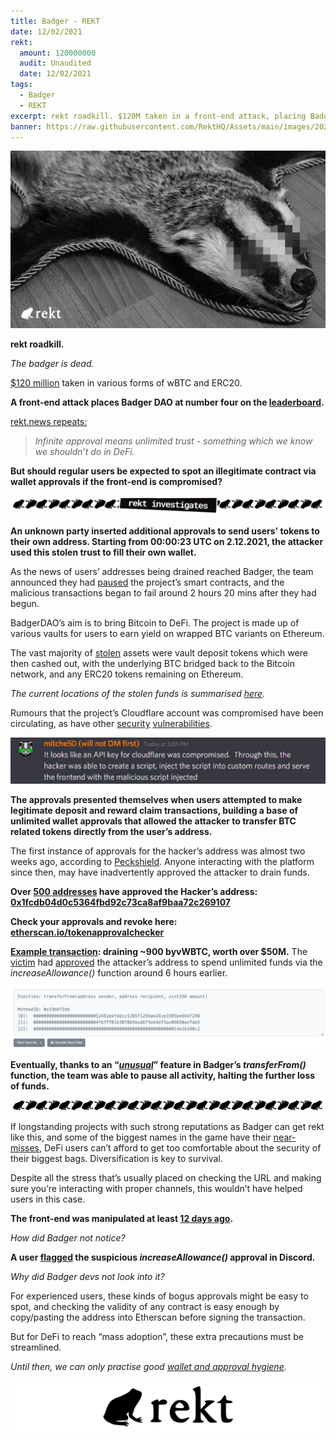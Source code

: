 ```yaml
---
title: Badger - REKT
date: 12/02/2021
rekt:
  amount: 120000000
  audit: Unaudited
  date: 12/02/2021
tags:
  - Badger
  - REKT
excerpt: rekt roadkill. $120M taken in a front-end attack, placing Badger at number four on the leaderboard. rekt repeats; "infinite approval means unlimited trust."
banner: https://raw.githubusercontent.com/RektHQ/Assets/main/images/2021/12/badger-header.png
---
```

![](https://raw.githubusercontent.com/RektHQ/Assets/main/images/2021/12/badger-header.png)

**rekt roadkill.**

_The badger is dead._

[$120 million](https://twitter.com/peckshield/status/1466356911842856967) taken in various forms of wBTC and ERC20.

**A front-end attack places Badger DAO at number four on the [leaderboard](https://rekt.news/leaderboard/).**

[rekt.news repeats:](https://rekt.news/furucombo-rekt/)

> _Infinite approval means unlimited trust - something which we know we shouldn’t do in DeFi._

**But should regular users be expected to spot an illegitimate contract via wallet approvals if the front-end is compromised?**

![](https://raw.githubusercontent.com/RektHQ/Assets/main/images/2021/09/rekt-investigates-linebreak.png)

**An unknown party inserted additional approvals to send users' tokens to their own address. Starting from 00:00:23 UTC on 2.12.2021, the attacker used this stolen trust to fill their own wallet.**

As the news of users’ addresses being drained reached Badger, the team announced they had [paused](https://twitter.com/BadgerDAO/status/1466263899498377218) the project’s smart contracts, and the malicious transactions began to fail around 2 hours 20 mins after they had begun.

BadgerDAO’s aim is to bring Bitcoin to DeFi. The project is made up of various vaults for users to earn yield on wrapped BTC variants on Ethereum.

The vast majority of [stolen](https://twitter.com/peckshield/status/1466286523729383427) assets were vault deposit tokens which were then cashed out, with the underlying BTC bridged back to the Bitcoin network, and any ERC20 tokens remaining on Ethereum.

_The current locations of the stolen funds is summarised [here](https://twitter.com/peckshield/status/1466356911842856967)._

Rumours that the project’s Cloudflare account was compromised have been circulating, as have other [security](https://twitter.com/SlowMist_Team/status/1466359656981225475)  [vulnerabilities](https://twitter.com/SlowMist_Team/status/1466361705571618817).

![](https://raw.githubusercontent.com/RektHQ/Assets/main/images/2021/12/badger-discord.png)

**The approvals presented themselves when users attempted to make legitimate deposit and reward claim transactions, building a base of unlimited wallet approvals that allowed the attacker to transfer BTC related tokens directly from the user’s address.**

The first instance of approvals for the hacker’s address was almost two weeks ago, according to [Peckshield](https://twitter.com/peckshield/status/1466317257085227012). Anyone interacting with the platform since then, may have inadvertently approved the attacker to drain funds.

**Over [500 addresses](https://bloxy.info/txs/references_address/0x1fcdb04d0c5364fbd92c73ca8af9baa72c269107?argument=spender&signature_id=5) have approved the Hacker’s address: [0x1fcdb04d0c5364fbd92c73ca8af9baa72c269107](https://etherscan.io/address/0x1fcdb04d0c5364fbd92c73ca8af9baa72c269107)**

**Check your approvals and revoke here: [etherscan.io/tokenapprovalchecker](https://etherscan.io/tokenapprovalchecker)**

**[Example transaction](https://etherscan.io/tx/0x951babdddbfbbba81bbbb7991a959d9815e80cc5d9418d10e692f41541029869): draining ~900 byvWBTC, worth over $50M.** The [victim](https://etherscan.io/address/0x53461e4fddcc1385f1256ae24ce3505be664f249) had [approved](https://etherscan.io/tx/0x5e4c7966b0eaddaf63f1c89fc1c4c84812905ea79c6bee9d2ada2d2e5afe1f34) the attacker’s address to spend unlimited funds via the _increaseAllowance()_ function around 6 hours earlier.

![](https://raw.githubusercontent.com/RektHQ/Assets/main/images/2021/12/badger-inputdata.png)

**Eventually, thanks to an “[_unusual_](https://mobile.twitter.com/flashfish0x/status/1466369783016869892)” feature in Badger’s _transferFrom()_ function, the team was able to pause all activity, halting the further loss of funds.**

![](https://raw.githubusercontent.com/RektHQ/Assets/main/images/2021/03/rekt-linebreak.png) 

If longstanding projects with such strong reputations as Badger can get rekt like this, and some of the biggest names in the game have their [near-misses](https://governance.aave.com/t/analysis-of-xsushis-incident/6335), DeFi users can’t afford to get too comfortable about the security of their biggest bags. Diversification is key to survival.

Despite all the stress that’s usually placed on checking the URL and making sure you’re interacting with proper channels, this wouldn’t have helped users in this case.

**The front-end was manipulated at least [12 days ago](https://twitter.com/peckshield/status/1466317257085227012).**

_How did Badger not notice?_

**A user [flagged](https://twitter.com/0xMoves/status/1466275399944445952) the suspicious _increaseAllowance()_ approval in Discord.**

_Why did Badger devs not look into it?_

For experienced users, these kinds of bogus approvals might be easy to spot, and checking the validity of any contract is easy enough by copy/pasting the address into Etherscan before signing the transaction.

But for DeFi to reach “mass adoption”, these extra precautions must be streamlined. 

_Until then, we can only practise good [wallet and approval hygiene](https://twitter.com/CryptoCatVC/status/1466380960648380419)._

![](https://raw.githubusercontent.com/RektHQ/Assets/main/images/2021/08/rekt-outline-conc.png)
